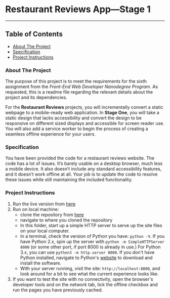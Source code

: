 # Restaurant Reviews App—Stage 1

---

## Table of Contents

* [About The Project](#about-the-project)
* [Specification](#specification)
* [Project Instructions](#project-instructions)

### About The Project

The purpose of this project is to meet the requirements for the sixth assignment from the _Front-End Web Developer Nanodegree Program_. As requested, this is a readme file regarding the relevant details about the project and its dependencies.

For the **Restaurant Reviews** projects, you will incrementally convert a static webpage to a mobile-ready web application. In **Stage One**, you will take a static design that lacks accessibility and convert the design to be responsive on different sized displays and accessible for screen reader use. You will also add a service worker to begin the process of creating a seamless offline experience for your users.

### Specification

You have been provided the code for a restaurant reviews website. The code has a lot of issues. It’s barely usable on a desktop browser, much less a mobile device. It also doesn’t include any standard accessibility features, and it doesn’t work offline at all. Your job is to update the code to resolve these issues while still maintaining the included functionality.

### Project Instructions

1. Run the live version from [here](https://tudordan.github.io/mws-restaurant-stage-1/)
2. Run on local machine:
    * clone the repository from [here](https://github.com/TudorDan/mws-restaurant-stage-1.git)
    * navigate to where you cloned the repository
    * In this folder, start up a simple HTTP server to serve up the site files on your local computer.
    * In a terminal, check the version of Python you have: `python -V`. If you have Python 2.x, spin up the server with `python -m SimpleHTTPServer 8000` (or some other port, if port 8000 is already in use.) For Python 3.x, you can use `python3 -m http.server 8000`. If you don't have Python installed, navigate to Python's [website](https://www.python.org/) to download and install the software.
    * With your server running, visit the site: `http://localhost:8000`, and look around for a bit to see what the current experience looks like.
3. If you want to test the site with no connectivity, open the browser's developer tools and on the network tab, tick the offline checkbox and run the pages you have previously cached.






